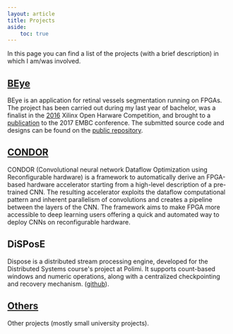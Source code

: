 ```yaml
---
layout: article
title: Projects
aside:
    toc: true
---
```


In this page you can find a list of the projects (with a brief description) in which I am/was involved.

## [BEye](/projects/beye)

BEye is an application for retinal vessels segmentation running on FPGAs.
The project has been carried out during my last year of bachelor, was a finalist in the [2016](http://www.openhw.eu/2016-finalists.html) Xilinx Open Harware Competition, and brought to a [publication](https://ieeexplore.ieee.org/document/8037052/) to the 2017 EMBC conference.
The submitted source code and designs can be found on the [public repository](https://bitbucket.org/necst/beye-src).

## [CONDOR](/projects/condor)

CONDOR (Convolutional neural network Dataflow Optimization using Reconfigurable hardware) is a framework to automatically derive an FPGA-based hardware accelerator starting from a high-level description of a pre-trained CNN.
The resulting accelerator exploits the dataflow computational pattern and inherent parallelism of convolutions and creates a pipeline between the layers of the CNN.
The framework aims to make FPGA more accessible to deep learning users offering a quick and automated way to deploy CNNs on reconfigurable hardware.

## DiSPosE

Dispose is a distributed stream processing engine, developed for the Distributed Systems course's project at Polimi.
It supports count-based windows and numeric operations, along with a centralized checkpointing and recovery mechanism. ([github](https://github.com/marcobacis/dispose)).


## [Others](/projects/misc)
Other projects (mostly small university projects).